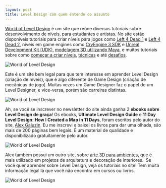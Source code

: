```yaml
---
layout: post
title: Level Design com quem entende do assunto
---
```


[World of Level Design](http://www.worldofleveldesign.com/ "World of Level Design") é um site que reúne diversos tutoriais sobre desenvolvimento de níveis, para estudantes e artistas. No site estão disponíveis tutoriais para criar níveis para jogos como [Left 4 Dead 1](http://www.worldofleveldesign.com/categories/cat_left4dead_mapping.php "Left 4 Dead") e [Left 4 Dead 2](http://www.worldofleveldesign.com/categories/cat_left4dead2_mapping.php "Left 4 Dead 2"), níveis em game engines como [CryEngine 3 SDK](http://www.worldofleveldesign.com/categories/cat_cryengine_3_sdk.php "CryEngine 3 SDK") e [Unreal Development Kit (UDK)](http://www.worldofleveldesign.com/categories/cat_udk.php "UDK"), [modelagem 3D utilizando Maya](http://www.worldofleveldesign.com/categories/cat_3dmodeling.php "Maya"), e muitos tutoriais sobre como [começar a criar níveis](http://www.worldofleveldesign.com/gettingstarted.php "Get Started"), [técnicas](http://www.worldofleveldesign.com/categories/cat_level_design_tutorials_tips.php "Técnicas") e até [desafios](http://www.worldofleveldesign.com/categories/cat_level_design_challenges.php "Desafios").

![](http://gamedeveloper.com.br/blog/wp-content/uploads/2012/05/004.jpg "World of Level Design")

Este é um site bem legal para que tem interesse em aprender Level Design (criação de níveis), que é algo diferente de Game Design (criação de mecânicas de jogo). Muitas vezes um Game Designer faz o papel de um Level Designer, e vice-versa, porém são carreiras distintas.

![](http://gamedeveloper.com.br/blog/wp-content/uploads/2012/05/003.jpg "World of Level Design")

Ah, se você se inscrever no newsletter do site ainda ganha 2 **ebooks sobre Level Design de graça**! Os ebooks, **Ultimate Level Design Guide** e **11 Day Level Design: How I Created a Map in 11 Days**, foram escritos pelo autor do site, [Alex Galuzin](http://www.alexgaluzin.com "Alex Galuzin"). Eu me inscrevi e baixei os livros para dar uma olhada, são mais de 200 páginas bem legais. É um material de qualidade e disponibilizado gratuitamente pelo autor.

![](http://gamedeveloper.com.br/blog/wp-content/uploads/2012/05/005-udk-01-how-to-spawn-bots-in-kismet-01.jpg "World of Level Design")

Alex também possui um outro site, sobre [arte 3D para ambientes](http://www.3denvironmentdesign.com/ "3D Environment Design"), que é mais utilizado em projetos de arquitetura e decoração de interiores.  Se você quer aprender sobre Level Design, veja os tutoriais no site! Tem muita informação legal lá que você não encontra em cursos ou livros.

![](http://gamedeveloper.com.br/blog/wp-content/uploads/2012/05/009-udk-cinematics-introduction-part1-13.jpg "World of Level Design")
